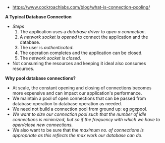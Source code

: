 * https://www.cockroachlabs.com/blog/what-is-connection-pooling/

**A Typical Database Connection**

* *Steps*
    1. The application uses a *database driver* to *open a connection*.
    2. A *network socket is opened* to connect the application and the database.
    3. The user is *authenticated*.
    4. The operation completes and the application can be closed.
    5. The *network socket is closed*.
* Not consuming the resources and keeping it ideal also consumes resources.

**Why pool database connections?**
* At scale, the constant opening and closing of connections becomes more expensive and can impact our application's performance.
* We maintain a pool of open connections that can be passed from database operation to database operation as needed.
* We need not build a connection pool from ground up: eg pgxpool.
* *We want to size our connection pool such that the number of idle connections is minimized, but so if the frequency with which we have to open/close new connections.*
* We also want to be sure that the *maximum no. of connections is appropriate as this reflects the max work our database can do*.